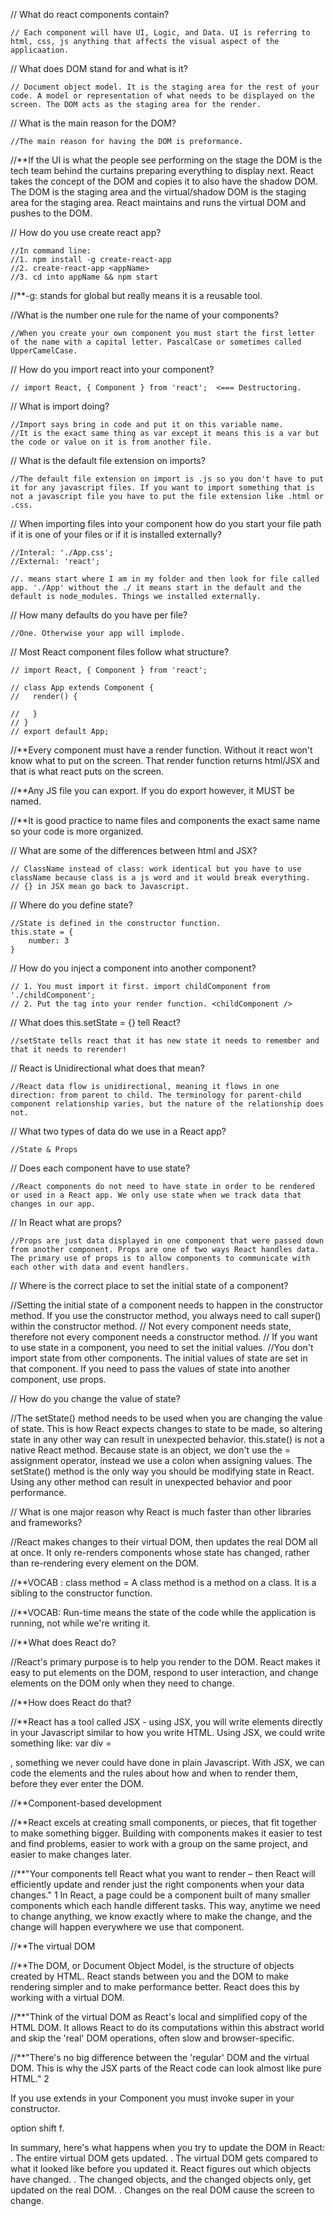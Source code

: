 // What do react components contain?

    // Each component will have UI, Logic, and Data. UI is referring to html, css, js anything that affects the visual aspect of the applicaation. 


// What does DOM stand for and what is it?

    // Document object model. It is the staging area for the rest of your code. A model or representation of what needs to be displayed on the screen. The DOM acts as the staging area for the render.  


// What is the main reason for the DOM?

    //The main reason for having the DOM is preformance.
    
    
//**If the UI is what the people see performing on the stage the DOM is the tech team behind the curtains preparing everything to display next. React takes the concept of the DOM and copies it to also have the shadow DOM. The DOM is the staging area and the virtual/shadow DOM is the staging area for the staging area. React maintains and runs the virtual DOM and pushes to the DOM.


// How do you use create react app?

    //In command line: 
    //1. npm install -g create-react-app
    //2. create-react-app <appName>
    //3. cd into appName && npm start
    
    
//**-g: stands for global but really means it is a reusable tool.
    
    
//What is the number one rule for the name of your components? 

    //When you create your own component you must start the first letter of the name with a capital letter. PascalCase or sometimes called UpperCamelCase. 
    
    
// How do you import react into your component?

    // import React, { Component } from 'react';  <=== Destructoring. 
    
// What is import doing?

    //Import says bring in code and put it on this variable name.
    //It is the exact same thing as var except it means this is a var but the code or value on it is from another file. 
    
// What is the default file extension on imports?

    //The default file extension on import is .js so you don't have to put it for any javascript files. If you want to import something that is not a javascript file you have to put the file extension like .html or .css.
    

// When importing files into your component how do you start your file path if it is one of your files or if it is installed externally? 

    //Interal: './App.css';
    //External: 'react';

    //. means start where I am in my folder and then look for file called app. './App' without the ./ it means start in the default and the default is node_modules. Things we installed externally. 
    


// How many defaults do you have per file?

    //One. Otherwise your app will implode. 
    
    
// Most React component files follow what structure?

    // import React, { Component } from 'react'; 
    
    // class App extends Component {
    //   render() {
    
    //   }
    // }
    // export default App;
  
  
//**Every component must have a render function. Without it react won't know what to put on the screen. That render function returns html/JSX and that is what react puts on the screen. 

//**Any JS file you can export. If you do export however, it MUST be named. 

//**It is good practice to name files and components the exact same name so your code is more organized. 


// What are some of the differences between html and JSX?

    // ClassName instead of class: work identical but you have to use className because class is a js word and it would break everything. 
    // {} in JSX mean go back to Javascript. 
    
    
// Where do you define state?

    //State is defined in the constructor function.
    this.state = {
        number: 3
    }
    
    
// How do you inject a component into another component?

    // 1. You must import it first. import childComponent from './childComponent';
    // 2. Put the tag into your render function. <childComponent />
  
  

// What does this.setState = {} tell React?

    //setState tells react that it has new state it needs to remember and that it needs to rerender! 
    
    
// React is Unidirectional what does that mean?

    //React data flow is unidirectional, meaning it flows in one direction: from parent to child. The terminology for parent-child component relationship varies, but the nature of the relationship does not.
    
    
// What two types of data do we use in a React app?

    //State & Props
    
    
// Does each component have to use state?

    //React components do not need to have state in order to be rendered or used in a React app. We only use state when we track data that changes in our app.
    
    
// In React what are props?

    //Props are just data displayed in one component that were passed down from another component. Props are one of two ways React handles data. The primary use of props is to allow components to communicate with each other with data and event handlers.
    
                                                                    
// Where is the correct place to set the initial state of a component?
 
  //Setting the initial state of a component needs to happen in the constructor method. If you use the constructor method, you always need to call super() within the constructor method. 
  // Not every component needs state, therefore not every component needs a constructor method. 
  // If you want to use state in a component, you need to set the initial values.
  //You don't import state from other components. The initial values of state are set in that component. If you need to pass the values of state into another component, use props.
  
  
  
// How do you change the value of state?

  //The setState() method needs to be used when you are changing the value of state. This is how React expects changes to state to be made, so altering state in any other way can result in unexpected behavior. this.state() is not a native React method. Because state is an object, we don't use the = assignment operator, instead we use a colon when assigning values. The setState() method is the only way you should be modifying state in React. Using any other method can result in unexpected behavior and poor performance.
  
  

// What is one major reason why React is much faster than other libraries and frameworks?
  
  //React makes changes to their virtual DOM, then updates the real DOM all at once. It only re-renders components whose state has changed, rather than re-rendering every element on the DOM.
  
  
  
  

//**VOCAB : class method = A class method is a method on a class. It is a sibling to the constructor function.

//**VOCAB: Run-time means the state of the code while the application is running, not while we're writing it.


//**What does React do?

  //React's primary purpose is to help you render to the DOM. React makes it easy to put elements on the DOM, respond to user interaction, and change elements on the DOM only when they need to change. 

//**How does React do that?

//**React has a tool called JSX - using JSX, you will write elements directly in your Javascript similar to how you write HTML. Using JSX, we could write something like: var div = <div></div>, something we never could have done in plain Javascript. With JSX, we can code the elements and the rules about how and when to render them, before they ever enter the DOM.

//**Component-based development

//**React excels at creating small components, or pieces, that fit together to make something bigger. Building with components makes it easier to test and find problems, easier to work with a group on the same project, and easier to make changes later. 

//**"Your components tell React what you want to render – then React will efficiently update and render just the right components when your data changes." 1 In React, a page could be a component built of many smaller components which each handle different tasks. This way, anytime we need to change anything, we know exactly where to make the change, and the change will happen everywhere we use that component. 

//**The virtual DOM

//**The DOM, or Document Object Model, is the structure of objects created by HTML. React stands between you and the DOM to make rendering simpler and to make performance better. React does this by working with a virtual DOM. 

//**"Think of the virtual DOM as React's local and simplified copy of the HTML DOM. It allows React to do its computations within this abstract world and skip the 'real' DOM operations, often slow and browser-specific.

//**"There's no big difference between the 'regular' DOM and the virtual DOM. This is why the JSX parts of the React code can look almost like pure HTML." 2


If you use extends in your Component you must invoke super in your constructor. 

option shift f. 

In summary, here's what happens when you try to update the DOM in React:
	.	The entire virtual DOM gets updated.
	.	The virtual DOM gets compared to what it looked like before you updated it. React figures out which objects have changed.
	.	The changed objects, and the changed objects only, get updated on the real DOM.
	.	Changes on the real DOM cause the screen to change.